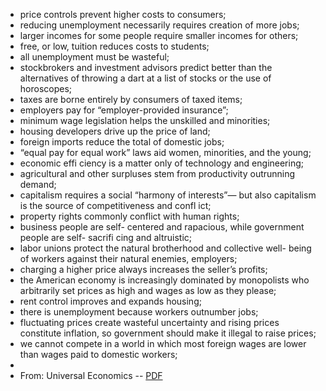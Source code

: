 - price controls prevent higher costs to consumers;
- reducing unemployment necessarily requires creation of more jobs;
- larger incomes for some people require smaller incomes for others;
- free, or low, tuition reduces costs to students;
- all unemployment must be wasteful;
- stockbrokers and investment advisors predict better than the
  alternatives of throwing a dart at a list of stocks or the use of
  horoscopes;
- taxes are borne entirely by consumers of taxed items;
- employers pay for “employer-provided insurance”;
- minimum wage legislation helps the unskilled and minorities;
- housing developers drive up the price of land;
- foreign imports reduce the total of domestic jobs;
- “equal pay for equal work” laws aid women, minorities, and the young;
- economic effi ciency is a matter only of technology and engineering;
- agricultural and other surpluses stem from productivity outrunning
  demand;
- capitalism requires a social “harmony of interests”— but also
  capitalism is the source of competitiveness and confl ict;
- property rights commonly conflict with human rights;
- business people are self- centered and rapacious, while government
  people are self- sacrifi cing and altruistic;
- labor unions protect the natural brotherhood and collective well- being
  of workers against their natural enemies, employers;
- charging a higher price always increases the seller’s profits;
- the American economy is increasingly dominated by monopolists who
  arbitrarily set prices as high and wages as low as they please;
- rent control improves and expands housing;
- there is unemployment because workers outnumber jobs;
- fluctuating prices create wasteful uncertainty and rising prices
  constitute inflation, so government should make it illegal to raise
  prices;
- we cannot compete in a world in which most foreign wages are lower
  than wages paid to domestic workers;
-
- From: Universal Economics -- [PDF](https://oll-resources.s3.amazonaws.com/titles/2769/Alchian_UniversalEconomics1674.pdf)